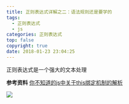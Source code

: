 ```yaml
---
title: 正则表达式详解之二：语法规则还是要学的
tags:
  - 正则表达式
  - js
categories: 正则表达式
top: false
copyright: true
date: 2018-01-23 23:04:25
---
```

正则表达式是一个强大的文本处理
<!--more-->

**参考资料**
[你不知道的js中关于this绑定机制的解析](https://juejin.im/post/5b3715def265da59af40a630)

![](http://oankigr4l.bkt.clouddn.com/wexin.png)